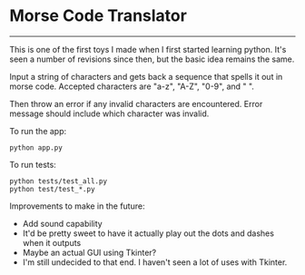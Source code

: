 # Morse Code Translator
---

This is one of the first toys I made when I first started learning python.
It's seen a number of revisions since then, but the basic idea remains the same.

Input a string of characters and gets back a sequence that spells it out in morse code.
Accepted characters are "a-z", "A-Z", "0-9", and " ".

Then throw an error if any invalid characters are encountered.
Error message should include which character was invalid.

To run the app:

    python app.py

To run tests:

    python tests/test_all.py
    python test/test_*.py

Improvements to make in the future:

* Add sound capability
* It'd be pretty sweet to have it actually play out the dots and dashes when it outputs
* Maybe an actual GUI using Tkinter?
* I'm still undecided to that end. I haven't seen a lot of uses with Tkinter.

